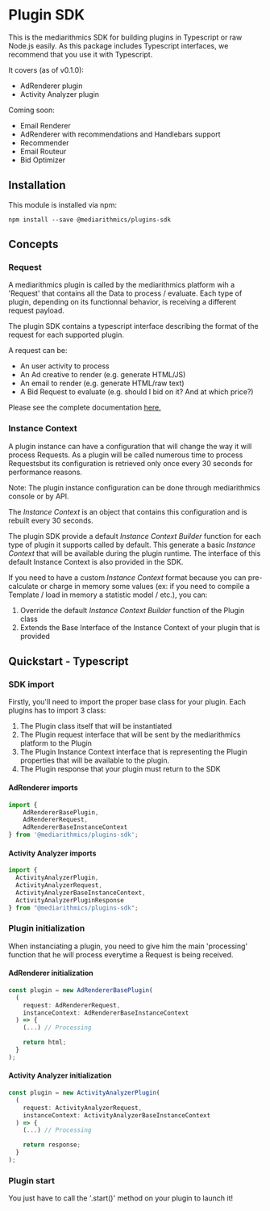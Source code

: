 # Plugin SDK

This is the mediarithmics SDK for building plugins in Typescript or raw Node.js easily. As this package includes Typescript interfaces, we recommend that you use it with Typescript.

It covers (as of v0.1.0):
- AdRenderer plugin
- Activity Analyzer plugin

Coming soon:
- Email Renderer
- AdRenderer with recommendations and Handlebars support
- Recommender
- Email Routeur
- Bid Optimizer

## Installation

This module is installed via npm:

```
npm install --save @mediarithmics/plugins-sdk
```
## Concepts

### Request

A mediarithmics plugin is called by the mediarithmics platform wih a 'Request' that contains all the Data to process / evaluate. Each type of plugin, depending on its functionnal behavior, is receiving a different request payload.

The plugin SDK contains a typescript interface describing the format of the request for each supported plugin.

A request can be:
- An user activity to process
- An Ad creative to render (e.g. generate HTML/JS)
- An email to render (e.g. generate HTML/raw text)
- A Bid Request to evaluate (e.g. should I bid on it? And at which price?)

Please see the complete documentation [here.](https://developer.mediarithmics.com/)

### Instance Context

A plugin instance can have a configuration that will change the way it will process Requests. As a plugin will be called numerous time to process Requestsbut its configuration is retrieved only once every 30 seconds for performance reasons.

Note: The plugin instance configuration can be done through mediarithmics console or by API.

The *Instance Context* is an object that contains this configuration and is rebuilt every 30 seconds.

The plugin SDK provide a default *Instance Context Builder* function for each type of plugin it supports called by default. This generate a basic *Instance Context* that will be available during the plugin runtime. The interface of this default Instance Context is also provided in the SDK.

If you need to have a custom *Instance Context* format because you can pre-calculate or charge in memory some values (ex: if you need to compile a Template / load in memory a statistic model / etc.), you can:
1. Override the default *Instance Context Builder* function of the Plugin class
2. Extends the Base Interface of the Instance Context of your plugin that is provided 

## Quickstart - Typescript

### SDK import

Firstly, you'll need to import the proper base class for your plugin. Each plugins has to import 3 class:
1. The Plugin class itself that will be instantiated
2. The Plugin request interface that will be sent by the mediarithmics platform to the Plugin
3. The Plugin Instance Context interface that is representing the Plugin properties that will be available to the plugin.
4. The Plugin response that your plugin must return to the SDK

#### AdRenderer imports
``` js
import {
    AdRendererBasePlugin,
    AdRendererRequest,
    AdRendererBaseInstanceContext
} from '@mediarithmics/plugins-sdk';
```

#### Activity Analyzer imports
``` js
import {
  ActivityAnalyzerPlugin,
  ActivityAnalyzerRequest,
  ActivityAnalyzerBaseInstanceContext,
  ActivityAnalyzerPluginResponse
} from "@mediarithmics/plugins-sdk";
```

### Plugin initialization

When instanciating a plugin, you need to give him the main 'processing' function that he will process everytime a Request is being received.

#### AdRenderer initialization
``` js
const plugin = new AdRendererBasePlugin(
  (
    request: AdRendererRequest,
    instanceContext: AdRendererBaseInstanceContext
  ) => {
    (...) // Processing

    return html;
  }
);
```

#### Activity Analyzer initialization

``` js
const plugin = new ActivityAnalyzerPlugin(
  (
    request: ActivityAnalyzerRequest,
    instanceContext: ActivityAnalyzerBaseInstanceContext
  ) => {
    (...) // Processing

    return response;
  }
);
```

### Plugin start

You just have to call the '.start()' method on your plugin to launch it!